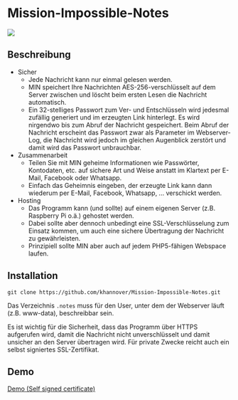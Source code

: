 # Mission-Impossible-Notes

![](http://khannover.mooo.com/impossible/demo/min_snap1.PNG)

## Beschreibung

- Sicher
  - Jede Nachricht kann nur einmal gelesen werden.
  - MIN speichert Ihre Nachrichten AES-256-verschlüsselt auf dem Server zwischen und löscht beim ersten Lesen die Nachricht automatisch. 
  - Ein 32-stelliges Passwort zum Ver- und Entschlüsseln wird jedesmal zufällig generiert und im erzeugten Link hinterlegt. Es wird nirgendwo bis zum Abruf der Nachricht gespeichert. Beim Abruf der Nachricht erscheint das Passwort zwar als Parameter im Webserver-Log, die Nachricht wird jedoch im gleichen Augenblick zerstört und damit wird das Passwort unbrauchbar.
- Zusammenarbeit
  - Teilen Sie mit MIN geheime Informationen wie Passwörter, Kontodaten, etc. auf sichere Art und Weise anstatt im Klartext per E-Mail, Facebook oder Whatsapp.
  - Einfach das Geheimnis eingeben, der erzeugte Link kann dann wiederum per E-Mail, Facebook, Whatsapp, ... verschickt werden.
- Hosting
  - Das Programm kann (und sollte) auf einem eigenen Server (z.B. Raspberry Pi o.ä.) gehostet werden. 
  - Dabei sollte aber dennoch unbedingt eine SSL-Verschlüsselung zum Einsatz kommen, um auch eine sichere Übertragung der Nachricht zu gewährleisten.
  - Prinzipiell sollte MIN aber auch auf jedem PHP5-fähigen Webspace laufen.

## Installation

`git clone https://github.com/khannover/Mission-Impossible-Notes.git`

Das Verzeichnis `.notes` muss für den User, unter dem der Webserver läuft (z.B. www-data), beschreibbar sein.

Es ist wichtig für die Sicherheit, dass das Programm über HTTPS aufgerufen wird, damit die Nachricht nicht unverschlüsselt und damit unsicher an den Server übertragen wird. Für private Zwecke reicht auch ein selbst signiertes SSL-Zertifikat.

## Demo

[Demo (Self signed certificate)](https://khannover.mooo.com)

